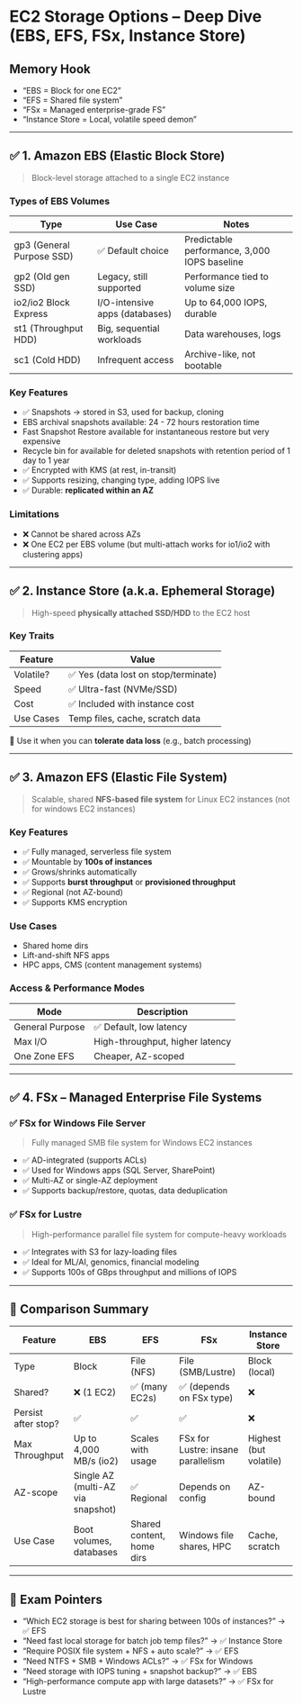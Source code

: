 # EC2 Storage Options – Deep Dive (EBS, EFS, FSx, Instance Store)

## Memory Hook  

- “EBS = Block for one EC2”  
- “EFS = Shared file system”  
- “FSx = Managed enterprise-grade FS”  
- “Instance Store = Local, volatile speed demon”

---

## ✅ 1. Amazon EBS (Elastic Block Store)

> Block-level storage attached to a single EC2 instance

### Types of EBS Volumes

| Type           | Use Case                              | Notes                              |
|----------------|----------------------------------------|-------------------------------------|
| gp3 (General Purpose SSD) | ✅ Default choice                | Predictable performance, 3,000 IOPS baseline |
| gp2 (Old gen SSD)         | Legacy, still supported         | Performance tied to volume size    |
| io2/io2 Block Express      | I/O-intensive apps (databases) | Up to 64,000 IOPS, durable          |
| st1 (Throughput HDD)      | Big, sequential workloads       | Data warehouses, logs               |
| sc1 (Cold HDD)            | Infrequent access               | Archive-like, not bootable          |

### Key Features

- ✅ Snapshots → stored in S3, used for backup, cloning
- EBS archival snapshots available: 24 - 72 hours restoration time
- Fast Snapshot Restore available for instantaneous restore but very expensive
- Recycle bin for available for deleted snapshots with retention period of 1 day to 1 year
- ✅ Encrypted with KMS (at rest, in-transit)
- ✅ Supports resizing, changing type, adding IOPS live
- ✅ Durable: **replicated within an AZ**

### Limitations

- ❌ Cannot be shared across AZs
- ❌ One EC2 per EBS volume (but multi-attach works for io1/io2 with clustering apps)

---

## ✅ 2. Instance Store (a.k.a. Ephemeral Storage)

> High-speed **physically attached SSD/HDD** to the EC2 host

### Key Traits

| Feature                | Value                         |
|------------------------|-------------------------------|
| Volatile?              | ✅ Yes (data lost on stop/terminate) |
| Speed                  | ✅ Ultra-fast (NVMe/SSD)       |
| Cost                   | ✅ Included with instance cost |
| Use Cases              | Temp files, cache, scratch data |

🧠 Use it when you can **tolerate data loss** (e.g., batch processing)

---

## ✅ 3. Amazon EFS (Elastic File System)

> Scalable, shared **NFS-based file system** for Linux EC2 instances (not for windows EC2 instances)

### Key Features

- ✅ Fully managed, serverless file system
- ✅ Mountable by **100s of instances**
- ✅ Grows/shrinks automatically
- ✅ Supports **burst throughput** or **provisioned throughput**
- ✅ Regional (not AZ-bound)
- ✅ Supports KMS encryption

### Use Cases

- Shared home dirs
- Lift-and-shift NFS apps
- HPC apps, CMS (content management systems)

### Access & Performance Modes

| Mode                 | Description                          |
|----------------------|--------------------------------------|
| General Purpose      | ✅ Default, low latency               |
| Max I/O              | High-throughput, higher latency      |
| One Zone EFS         | Cheaper, AZ-scoped                   |

---

## ✅ 4. FSx – Managed Enterprise File Systems

### ✅ FSx for Windows File Server

> Fully managed SMB file system for Windows EC2 instances

- ✅ AD-integrated (supports ACLs)
- ✅ Used for Windows apps (SQL Server, SharePoint)
- ✅ Multi-AZ or single-AZ deployment
- ✅ Supports backup/restore, quotas, data deduplication

### ✅ FSx for Lustre

> High-performance parallel file system for compute-heavy workloads

- ✅ Integrates with S3 for lazy-loading files
- ✅ Ideal for ML/AI, genomics, financial modeling
- ✅ Supports 100s of GBps throughput and millions of IOPS

---

## 🧠 Comparison Summary

| Feature               | EBS                       | EFS                       | FSx                              | Instance Store         |
|------------------------|---------------------------|----------------------------|-----------------------------------|------------------------|
| Type                   | Block                     | File (NFS)                 | File (SMB/Lustre)                 | Block (local)          |
| Shared?                | ❌ (1 EC2)                 | ✅ (many EC2s)             | ✅ (depends on FSx type)          | ❌                     |
| Persist after stop?    | ✅                         | ✅                          | ✅                                 | ❌                     |
| Max Throughput         | Up to 4,000 MB/s (io2)     | Scales with usage          | FSx for Lustre: insane parallelism| Highest (but volatile) |
| AZ-scope               | Single AZ (multi-AZ via snapshot) | ✅ Regional             | Depends on config                 | AZ-bound              |
| Use Case               | Boot volumes, databases    | Shared content, home dirs  | Windows file shares, HPC         | Cache, scratch         |

---

## 📌 Exam Pointers

- “Which EC2 storage is best for sharing between 100s of instances?” → ✅ EFS
- “Need fast local storage for batch job temp files?” → ✅ Instance Store
- “Require POSIX file system + NFS + auto scale?” → ✅ EFS
- “Need NTFS + SMB + Windows ACLs?” → ✅ FSx for Windows
- “Need storage with IOPS tuning + snapshot backup?” → ✅ EBS
- “High-performance compute app with large datasets?” → ✅ FSx for Lustre
